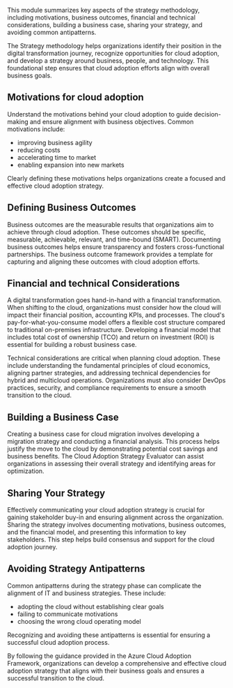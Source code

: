 This module summarizes key aspects of the strategy methodology, including motivations, business outcomes, financial and technical considerations, building a business case, sharing your strategy, and avoiding common antipatterns.

The Strategy methodology helps organizations identify their position in the digital transformation journey, recognize opportunities for cloud adoption, and develop a strategy around business, people, and technology. This foundational step ensures that cloud adoption efforts align with overall business goals.

## Motivations for cloud adoption

Understand the motivations behind your cloud adoption to guide decision-making and ensure alignment with business objectives. Common motivations include:
- improving business agility
- reducing costs
- accelerating time to market
- enabling expansion into new markets

Clearly defining these motivations helps organizations create a focused and effective cloud adoption strategy.

## Defining Business Outcomes

Business outcomes are the measurable results that organizations aim to achieve through cloud adoption. These outcomes should be specific, measurable, achievable, relevant, and time-bound (SMART). Documenting business outcomes helps ensure transparency and fosters cross-functional partnerships. The business outcome framework provides a template for capturing and aligning these outcomes with cloud adoption efforts.

## Financial and technical Considerations

A digital transformation goes hand-in-hand with a financial transformation. When shifting to the cloud, organizations must consider how the cloud will impact their financial position, accounting KPIs, and processes. The cloud's pay-for-what-you-consume model offers a flexible cost structure compared to traditional on-premises infrastructure. Developing a financial model that includes total cost of ownership (TCO) and return on investment (ROI) is essential for building a robust business case.

Technical considerations are critical when planning cloud adoption. These include understanding the fundamental principles of cloud economics, aligning partner strategies, and addressing technical dependencies for hybrid and multicloud operations. Organizations must also consider DevOps practices, security, and compliance requirements to ensure a smooth transition to the cloud.

## Building a Business Case

Creating a business case for cloud migration involves developing a migration strategy and conducting a financial analysis. This process helps justify the move to the cloud by demonstrating potential cost savings and business benefits. The Cloud Adoption Strategy Evaluator can assist organizations in assessing their overall strategy and identifying areas for optimization.

## Sharing Your Strategy

Effectively communicating your cloud adoption strategy is crucial for gaining stakeholder buy-in and ensuring alignment across the organization. Sharing the strategy involves documenting motivations, business outcomes, and the financial model, and presenting this information to key stakeholders. This step helps build consensus and support for the cloud adoption journey.

## Avoiding Strategy Antipatterns

Common antipatterns during the strategy phase can complicate the alignment of IT and business strategies. These include:
- adopting the cloud without establishing clear goals
- failing to communicate motivations
- choosing the wrong cloud operating model

Recognizing and avoiding these antipatterns is essential for ensuring a successful cloud adoption process.

By following the guidance provided in the Azure Cloud Adoption Framework, organizations can develop a comprehensive and effective cloud adoption strategy that aligns with their business goals and ensures a successful transition to the cloud.
